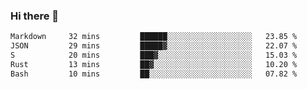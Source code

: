 ### Hi there 👋

<!--
**WShiBin/WShiBin** is a ✨ _special_ ✨ repository because its `README.md` (this file) appears on your GitHub profile.

Here are some ideas to get you started:

- 🔭 I’m currently working on ...
- 🌱 I’m currently learning ...
- 👯 I’m looking to collaborate on ...
- 🤔 I’m looking for help with ...
- 💬 Ask me about ...
- 📫 How to reach me: ...
- 😄 Pronouns: ...
- ⚡ Fun fact: ...
-->

<!--START_SECTION:waka-->

```txt
Markdown     32 mins         ██████░░░░░░░░░░░░░░░░░░░   23.85 %
JSON         29 mins         █████▓░░░░░░░░░░░░░░░░░░░   22.07 %
S            20 mins         ███▓░░░░░░░░░░░░░░░░░░░░░   15.03 %
Rust         13 mins         ██▓░░░░░░░░░░░░░░░░░░░░░░   10.20 %
Bash         10 mins         ██░░░░░░░░░░░░░░░░░░░░░░░   07.82 %
```

<!--END_SECTION:waka-->
